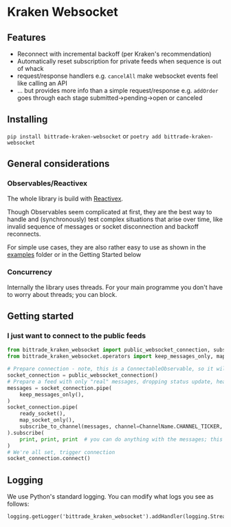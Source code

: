 Kraken Websocket
===

Features
---

- Reconnect with incremental backoff (per Kraken's recommendation)
- Automatically reset subscription for private feeds when sequence is out of whack
- request/response handlers e.g. `cancelAll` make websocket events feel like calling an API
- ... but provides more info than a simple request/response e.g. `addOrder` goes through each stage submitted->pending->open or canceled

Installing
---

`pip install bittrade-kraken-websocket` or `poetry add bittrade-kraken-websocket`

General considerations
---

### Observables/Reactivex

The whole library is build with [Reactivex](https://rxpy.readthedocs.io/en/latest/).

Though Observables seem complicated at first, they are the best way to handle and (synchronously) test complex situations that arise over time, like invalid sequence of messages or socket disconnection and backoff reconnects.

For simple use cases, they are also rather easy to use as shown in the [examples](./examples) folder or in the Getting Started below

### Concurrency

Internally the library uses threads.
For your main programme you don't have to worry about threads; you can block.

Getting started
---

### I just want to connect to the public feeds

```python
from bittrade_kraken_websocket import public_websocket_connection, subscribe_to_channel, ChannelName
from bittrade_kraken_websocket.operators import keep_messages_only, map_socket_only, ready_socket

# Prepare connection - note, this is a ConnectableObservable, so it will only trigger connection when we call its `connect` method
socket_connection = public_websocket_connection()
# Prepare a feed with only "real" messages, dropping status update, heartbeat etc
messages = socket_connection.pipe(
    keep_messages_only(),
)
socket_connection.pipe(
    ready_socket(),
    map_socket_only(),
    subscribe_to_channel(messages, channel=ChannelName.CHANNEL_TICKER, pair='USDT/USD')
).subscribe(
    print, print, print  # you can do anything with the messages; this prints them out
)
# We're all set, trigger connection
socket_connection.connect()
```


Logging
---

We use Python's standard logging.
You can modify what logs you see as follows:

```
logging.getLogger('bittrade_kraken_websocket').addHandler(logging.StreamHandler())
```

